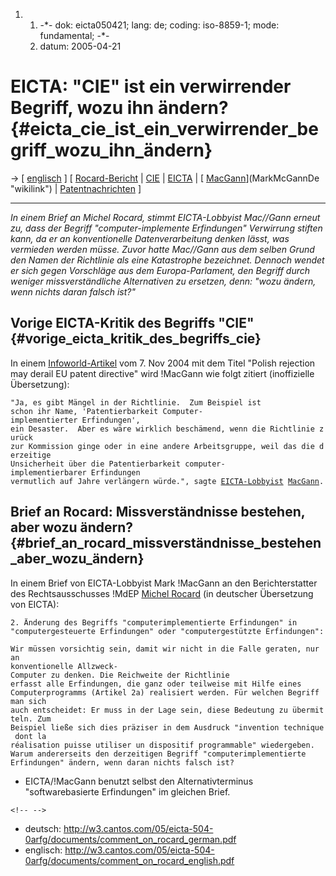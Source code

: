 1.  1.  -\*- dok: eicta050421; lang: de; coding: iso-8859-1; mode:
        fundamental; -\*-
    2.  datum: 2005-04-21

# EICTA: \"CIE\" ist ein verwirrender Begriff, wozu ihn ändern? {#eicta_cie_ist_ein_verwirrender_begriff_wozu_ihn_ändern}

-\> \[ [ englisch](Eicta050421En "wikilink") \] \[ [
Rocard-Bericht](Rocard050413De "wikilink") \| [
CIE](EubsaKinvDe "wikilink") \| [ EICTA](SwpateictaDe "wikilink") \| [
[MacGann](MacGann "wikilink")](MarkMcGannDe "wikilink") \| [
Patentnachrichten](SwpatcninoDe "wikilink") \]

------------------------------------------------------------------------

*In einem Brief an Michel Rocard, stimmt EICTA-Lobbyist Mac//Gann erneut
zu, dass der Begriff \"computer-implemente Erfindungen\" Verwirrung
stiften kann, da er an konventionelle Datenverarbeitung denken lässt,
was vermieden werden müsse. Zuvor hatte Mac//Gann aus dem selben Grund
den Namen der Richtlinie als eine Katastrophe bezeichnet. Dennoch wendet
er sich gegen Vorschläge aus dem Europa-Parlament, den Begriff durch
weniger missverständliche Alternativen zu ersetzen, denn: \"wozu ändern,
wenn nichts daran falsch ist?\"*

## Vorige EICTA-Kritik des Begriffs \"CIE\" {#vorige_eicta_kritik_des_begriffs_cie}

In einem
[Infoworld-Artikel](http://www.infoworld.com/article/04/11/17/HNpolishrejection_1.html "wikilink")
vom 7. Nov 2004 mit dem Titel \"Polish rejection may derail EU patent
directive\" wird !MacGann wie folgt zitiert (inoffizielle Übersetzung):

`"Ja, es gibt Mängel in der Richtlinie.  Zum Beispiel ist`\
`schon ihr Name, 'Patentierbarkeit Computer-implementierter Erfindungen', `\
`ein Desaster.  Aber es wäre wirklich beschämend, wenn die Richtlinie zurück `\
`zur Kommission ginge oder in eine andere Arbeitsgruppe, weil das die derzeitige`\
`Unsicherheit über die Patentierbarkeit computer-implementierbarer Erfindungen `\
`vermutlich auf Jahre verlängern würde.", sagte `[`EICTA-Lobbyist`](der "wikilink")` `[`MacGann`](MacGann "wikilink")`.`

## Brief an Rocard: Missverständnisse bestehen, aber wozu ändern? {#brief_an_rocard_missverständnisse_bestehen_aber_wozu_ändern}

In einem Brief von EICTA-Lobbyist Mark !MacGann an den Berichterstatter
des Rechtsausschusses !MdEP [ Michel Rocard](MichelRocardEn "wikilink")
(in deutscher Übersetzung von EICTA):

`2. Änderung des Begriffs "computerimplementierte Erfindungen" in`\
`"computergesteuerte Erfindungen" oder "computergestützte Erfindungen":`

`Wir müssen vorsichtig sein, damit wir nicht in die Falle geraten, nur an`\
`konventionelle Allzweck-Computer zu denken. Die Reichweite der Richtlinie`\
`erfasst alle Erfindungen, die ganz oder teilweise mit Hilfe eines`\
`Computerprogramms (Artikel 2a) realisiert werden. Für welchen Begriff man sich`\
`auch entscheidet: Er muss in der Lage sein, diese Bedeutung zu übermitteln. Zum`\
`Beispiel ließe sich dies präziser in dem Ausdruck "invention technique dont la`\
`réalisation puisse utiliser un dispositif programmable" wiedergeben.`\
`Warum andererseits den derzeitigen Begriff "computerimplementierte`\
`Erfindungen" ändern, wenn daran nichts falsch ist?`

-   EICTA/!MacGann benutzt selbst den Alternativterminus
    \"softwarebasierte Erfindungen\" im gleichen Brief.

```{=html}
<!-- -->
```
-   deutsch:
    <http://w3.cantos.com/05/eicta-504-0arfg/documents/comment_on_rocard_german.pdf>
-   englisch:
    <http://w3.cantos.com/05/eicta-504-0arfg/documents/comment_on_rocard_english.pdf>
